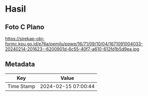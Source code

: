 # Hasil

## Foto C Plano

https://sirekap-obj-formc.kpu.go.id/e76a/pemilu/ppwp/16/71/09/10/04/1671091004033-20240214-201623--6200901d-6c55-40f7-a610-612fd1b5d9ea.jpg


## Metadata

| Key        | Value               |
| ---------- | ------------------- |
| Time Stamp | 2024-02-15 07:00:44 |



